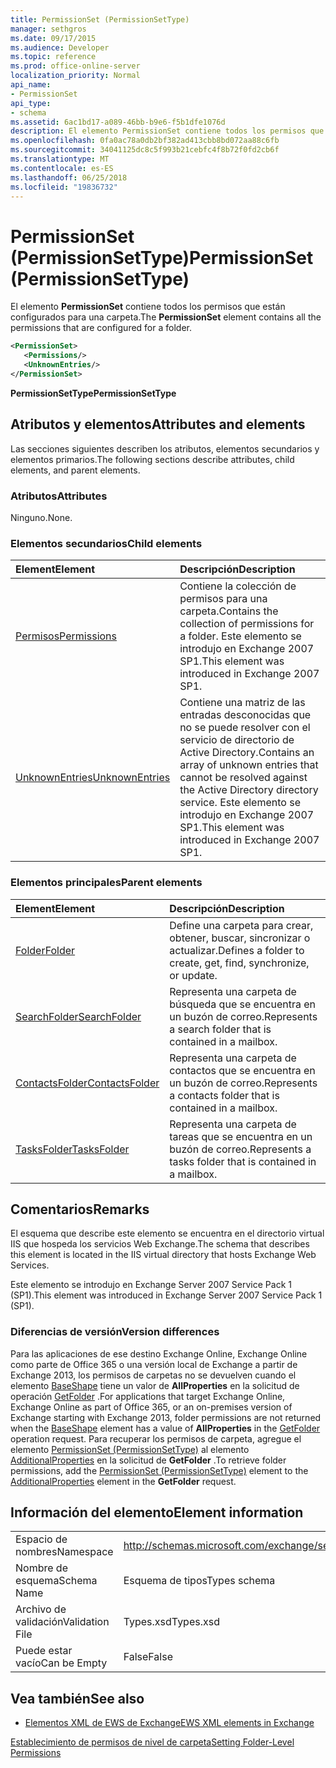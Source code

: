 ```yaml
---
title: PermissionSet (PermissionSetType)
manager: sethgros
ms.date: 09/17/2015
ms.audience: Developer
ms.topic: reference
ms.prod: office-online-server
localization_priority: Normal
api_name:
- PermissionSet
api_type:
- schema
ms.assetid: 6ac1bd17-a089-46bb-b9e6-f5b1dfe1076d
description: El elemento PermissionSet contiene todos los permisos que están configurados para una carpeta.
ms.openlocfilehash: 0fa0ac78a0db2bf382ad413cbb8bd072aa88c6fb
ms.sourcegitcommit: 34041125dc8c5f993b21cebfc4f8b72f0fd2cb6f
ms.translationtype: MT
ms.contentlocale: es-ES
ms.lasthandoff: 06/25/2018
ms.locfileid: "19836732"
---
```

# <a name="permissionset-permissionsettype"></a><span data-ttu-id="83d47-103">PermissionSet (PermissionSetType)</span><span class="sxs-lookup"><span data-stu-id="83d47-103">PermissionSet (PermissionSetType)</span></span>

<span data-ttu-id="83d47-104">El elemento **PermissionSet** contiene todos los permisos que están configurados para una carpeta.</span><span class="sxs-lookup"><span data-stu-id="83d47-104">The **PermissionSet** element contains all the permissions that are configured for a folder.</span></span> 
  
```XML
<PermissionSet>
   <Permissions/>
   <UnknownEntries/>
</PermissionSet>
```

 <span data-ttu-id="83d47-105">**PermissionSetType**</span><span class="sxs-lookup"><span data-stu-id="83d47-105">**PermissionSetType**</span></span>
## <a name="attributes-and-elements"></a><span data-ttu-id="83d47-106">Atributos y elementos</span><span class="sxs-lookup"><span data-stu-id="83d47-106">Attributes and elements</span></span>

<span data-ttu-id="83d47-107">Las secciones siguientes describen los atributos, elementos secundarios y elementos primarios.</span><span class="sxs-lookup"><span data-stu-id="83d47-107">The following sections describe attributes, child elements, and parent elements.</span></span>
  
### <a name="attributes"></a><span data-ttu-id="83d47-108">Atributos</span><span class="sxs-lookup"><span data-stu-id="83d47-108">Attributes</span></span>

<span data-ttu-id="83d47-109">Ninguno.</span><span class="sxs-lookup"><span data-stu-id="83d47-109">None.</span></span>
  
### <a name="child-elements"></a><span data-ttu-id="83d47-110">Elementos secundarios</span><span class="sxs-lookup"><span data-stu-id="83d47-110">Child elements</span></span>

|<span data-ttu-id="83d47-111">**Element**</span><span class="sxs-lookup"><span data-stu-id="83d47-111">**Element**</span></span>|<span data-ttu-id="83d47-112">**Descripción**</span><span class="sxs-lookup"><span data-stu-id="83d47-112">**Description**</span></span>|
|:-----|:-----|
|[<span data-ttu-id="83d47-113">Permisos</span><span class="sxs-lookup"><span data-stu-id="83d47-113">Permissions</span></span>](permissions.md) <br/> |<span data-ttu-id="83d47-114">Contiene la colección de permisos para una carpeta.</span><span class="sxs-lookup"><span data-stu-id="83d47-114">Contains the collection of permissions for a folder.</span></span> <span data-ttu-id="83d47-115">Este elemento se introdujo en Exchange 2007 SP1.</span><span class="sxs-lookup"><span data-stu-id="83d47-115">This element was introduced in Exchange 2007 SP1.</span></span>  <br/> |
|[<span data-ttu-id="83d47-116">UnknownEntries</span><span class="sxs-lookup"><span data-stu-id="83d47-116">UnknownEntries</span></span>](unknownentries.md) <br/> |<span data-ttu-id="83d47-117">Contiene una matriz de las entradas desconocidas que no se puede resolver con el servicio de directorio de Active Directory.</span><span class="sxs-lookup"><span data-stu-id="83d47-117">Contains an array of unknown entries that cannot be resolved against the Active Directory directory service.</span></span> <span data-ttu-id="83d47-118">Este elemento se introdujo en Exchange 2007 SP1.</span><span class="sxs-lookup"><span data-stu-id="83d47-118">This element was introduced in Exchange 2007 SP1.</span></span>  <br/> |
   
### <a name="parent-elements"></a><span data-ttu-id="83d47-119">Elementos principales</span><span class="sxs-lookup"><span data-stu-id="83d47-119">Parent elements</span></span>

|<span data-ttu-id="83d47-120">**Element**</span><span class="sxs-lookup"><span data-stu-id="83d47-120">**Element**</span></span>|<span data-ttu-id="83d47-121">**Descripción**</span><span class="sxs-lookup"><span data-stu-id="83d47-121">**Description**</span></span>|
|:-----|:-----|
|[<span data-ttu-id="83d47-122">Folder</span><span class="sxs-lookup"><span data-stu-id="83d47-122">Folder</span></span>](folder.md) <br/> |<span data-ttu-id="83d47-123">Define una carpeta para crear, obtener, buscar, sincronizar o actualizar.</span><span class="sxs-lookup"><span data-stu-id="83d47-123">Defines a folder to create, get, find, synchronize, or update.</span></span>  <br/> |
|[<span data-ttu-id="83d47-124">SearchFolder</span><span class="sxs-lookup"><span data-stu-id="83d47-124">SearchFolder</span></span>](searchfolder.md) <br/> |<span data-ttu-id="83d47-125">Representa una carpeta de búsqueda que se encuentra en un buzón de correo.</span><span class="sxs-lookup"><span data-stu-id="83d47-125">Represents a search folder that is contained in a mailbox.</span></span>  <br/> |
|[<span data-ttu-id="83d47-126">ContactsFolder</span><span class="sxs-lookup"><span data-stu-id="83d47-126">ContactsFolder</span></span>](contactsfolder.md) <br/> |<span data-ttu-id="83d47-127">Representa una carpeta de contactos que se encuentra en un buzón de correo.</span><span class="sxs-lookup"><span data-stu-id="83d47-127">Represents a contacts folder that is contained in a mailbox.</span></span>  <br/> |
|[<span data-ttu-id="83d47-128">TasksFolder</span><span class="sxs-lookup"><span data-stu-id="83d47-128">TasksFolder</span></span>](tasksfolder.md) <br/> |<span data-ttu-id="83d47-129">Representa una carpeta de tareas que se encuentra en un buzón de correo.</span><span class="sxs-lookup"><span data-stu-id="83d47-129">Represents a tasks folder that is contained in a mailbox.</span></span>  <br/> |
   
## <a name="remarks"></a><span data-ttu-id="83d47-130">Comentarios</span><span class="sxs-lookup"><span data-stu-id="83d47-130">Remarks</span></span>

<span data-ttu-id="83d47-131">El esquema que describe este elemento se encuentra en el directorio virtual IIS que hospeda los servicios Web Exchange.</span><span class="sxs-lookup"><span data-stu-id="83d47-131">The schema that describes this element is located in the IIS virtual directory that hosts Exchange Web Services.</span></span>
  
<span data-ttu-id="83d47-132">Este elemento se introdujo en Exchange Server 2007 Service Pack 1 (SP1).</span><span class="sxs-lookup"><span data-stu-id="83d47-132">This element was introduced in Exchange Server 2007 Service Pack 1 (SP1).</span></span>
  
### <a name="version-differences"></a><span data-ttu-id="83d47-133">Diferencias de versión</span><span class="sxs-lookup"><span data-stu-id="83d47-133">Version differences</span></span>

<span data-ttu-id="83d47-134">Para las aplicaciones de ese destino Exchange Online, Exchange Online como parte de Office 365 o una versión local de Exchange a partir de Exchange 2013, los permisos de carpetas no se devuelven cuando el elemento [BaseShape](baseshape.md) tiene un valor de **AllProperties** en la solicitud de operación [GetFolder](getfolder-operation.md) .</span><span class="sxs-lookup"><span data-stu-id="83d47-134">For applications that target Exchange Online, Exchange Online as part of Office 365, or an on-premises version of Exchange starting with Exchange 2013, folder permissions are not returned when the [BaseShape](baseshape.md) element has a value of **AllProperties** in the [GetFolder](getfolder-operation.md) operation request.</span></span> <span data-ttu-id="83d47-135">Para recuperar los permisos de carpeta, agregue el elemento [PermissionSet (PermissionSetType)](permissionset-permissionsettype.md) al elemento [AdditionalProperties](additionalproperties.md) en la solicitud de **GetFolder** .</span><span class="sxs-lookup"><span data-stu-id="83d47-135">To retrieve folder permissions, add the [PermissionSet (PermissionSetType)](permissionset-permissionsettype.md) element to the [AdditionalProperties](additionalproperties.md) element in the **GetFolder** request.</span></span> 
  
## <a name="element-information"></a><span data-ttu-id="83d47-136">Información del elemento</span><span class="sxs-lookup"><span data-stu-id="83d47-136">Element information</span></span>

|||
|:-----|:-----|
|<span data-ttu-id="83d47-137">Espacio de nombres</span><span class="sxs-lookup"><span data-stu-id="83d47-137">Namespace</span></span>  <br/> |http://schemas.microsoft.com/exchange/services/2006/types  <br/> |
|<span data-ttu-id="83d47-138">Nombre de esquema</span><span class="sxs-lookup"><span data-stu-id="83d47-138">Schema Name</span></span>  <br/> |<span data-ttu-id="83d47-139">Esquema de tipos</span><span class="sxs-lookup"><span data-stu-id="83d47-139">Types schema</span></span>  <br/> |
|<span data-ttu-id="83d47-140">Archivo de validación</span><span class="sxs-lookup"><span data-stu-id="83d47-140">Validation File</span></span>  <br/> |<span data-ttu-id="83d47-141">Types.xsd</span><span class="sxs-lookup"><span data-stu-id="83d47-141">Types.xsd</span></span>  <br/> |
|<span data-ttu-id="83d47-142">Puede estar vacío</span><span class="sxs-lookup"><span data-stu-id="83d47-142">Can be Empty</span></span>  <br/> |<span data-ttu-id="83d47-143">False</span><span class="sxs-lookup"><span data-stu-id="83d47-143">False</span></span>  <br/> |
   
## <a name="see-also"></a><span data-ttu-id="83d47-144">Vea también</span><span class="sxs-lookup"><span data-stu-id="83d47-144">See also</span></span>



- [<span data-ttu-id="83d47-145">Elementos XML de EWS de Exchange</span><span class="sxs-lookup"><span data-stu-id="83d47-145">EWS XML elements in Exchange</span></span>](ews-xml-elements-in-exchange.md)


[<span data-ttu-id="83d47-146">Establecimiento de permisos de nivel de carpeta</span><span class="sxs-lookup"><span data-stu-id="83d47-146">Setting Folder-Level Permissions</span></span>](http://msdn.microsoft.com/library/c7530e86-5112-401c-b10a-9c054ae59f07%28Office.15%29.aspx)

